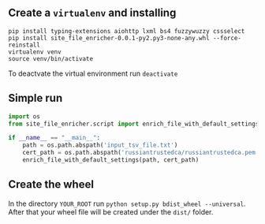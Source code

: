 ## Create a `virtualenv` and installing

```
pip install typing-extensions aiohttp lxml bs4 fuzzywuzzy cssselect
pip install site_file_enricher-0.0.1-py2.py3-none-any.whl --force-reinstall
virtualenv venv 	 	
source venv/bin/activate 	
```

To deactvate the virtual environment run `deactivate`

## Simple run

```python
import os
from site_file_enricher.script import enrich_file_with_default_settings

if __name__ == "__main__":
    path = os.path.abspath('input_tsv_file.txt')
    cert_path = os.path.abspath('russiantrustedca/russiantrustedca.pem')
    enrich_file_with_default_settings(path, cert_path)
```

## Create the wheel

In the directory `YOUR_ROOT` run `python setup.py bdist_wheel --universal`.
After that your wheel file will be created under the `dist/` folder.
